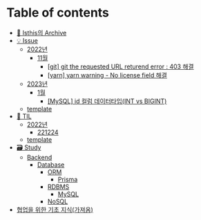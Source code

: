 # Table of contents

- [👻 Isthis의 Archive](README.md)
- [💡 Issue](issue/README.md)
  - [2022년](issue/2022년/)
    - [11월](issue/2022년/11월/)
      - [\[git\] git the requested URL returend error : 403 해결](issue/2022년/11월/git-git-the-requested-url-returend-error-403.md)
      - [\[yarn\] yarn warning - No license field 해결](issue/2022년/11월/yarn-warn-no-license-field.md)
  - [2023년](issue/2023년/)
    - [1월](issue/2023년/1월/)
      - [\[MySQL\] id 컬럼 데이터타입(INT vs BIGINT)](issue/2023년/1월/mysql-id-column.md)
  - [template](issue/issue-template.md)
- [📖 TIL](til/README.md)
  - [2022년](til/2022년/README.md)
    - [221224](til/2022년/221224.md)
  - [template](til/til-template.md)
- [🗃 Study](study/README.md)
  - [Backend](/study/backend/)
    - [Database](study/backend/Database/)
      - [ORM](study/backend/Database/orm/)
        - [Prisma](study/backend/Database/orm/prisma/README.md)
      - [RDBMS](study/backend/Database/rdbms/)
        - [MySQL](study/backend/Database/rdbms/MySQL/README.md)
      - [NoSQL](study/backend/Database/nosql/)
- [협업을 위한 기초 지식(가져옴)](<협업을 위한 기초 지식(가져옴).md>)

